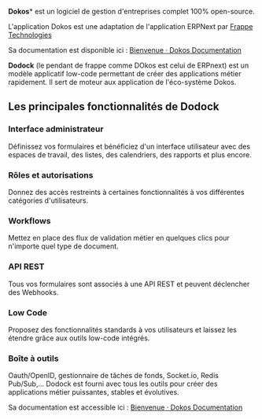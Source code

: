 **Dokos*** est un logiciel de gestion d'entreprises complet 100% open-source.

L'application Dokos est une adaptation de l'application ERPNext par [Frappe Technologies](https://github.com/frappe/erpnext)

Sa documentation est disponible ici : [Bienvenue · Dokos Documentation](https://doc.dokos.io/dokos)

**Dodock** (le pendant de frappe comme DOkos est celui de ERPnext) est un modèle applicatif low-code permettant de créer des applications 
métier rapidement. Il sert de moteur aux application de l'éco-système 
Dokos.

## Les principales fonctionnalités de Dodock

### Interface administrateur

Définissez
 vos formulaires et bénéficiez d'un interface utilisateur avec des 
espaces de travail, des listes, des calendriers, des rapports et plus 
encore.

### Rôles et autorisations

Donnez des accès restreints à certaines fonctionnalités à vos différentes catégories d'utilisateurs.

### Workflows

Mettez en place des flux de validation métier en quelques clics pour n'importe quel type de document.

### API REST

Tous vos formulaires sont associés à une API REST et peuvent déclencher des Webhooks.

### Low Code

Proposez des fonctionnalités standards à vos utilisateurs et laissez les étendre grâce aux outils low-code intégrés.

### Boîte à outils

Oauth/OpenID,
gestionnaire de tâches de fonds, Socket.io, Redis Pub/Sub,... Dodock 
est fourni avec tous les outils pour créer des applications métier 
puissantes, stables et évolutives.

Sa documentation est accessible ici : [Bienvenue · Dokos Documentation](https://doc.dokos.io/dodock)
